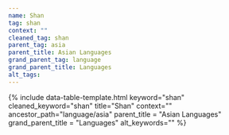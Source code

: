 ```yaml
---
name: Shan
tag: shan
context: ""
cleaned_tag: shan
parent_tag: asia
parent_title: Asian Languages
grand_parent_tag: language
grand_parent_title: Languages
alt_tags: 
---
```


{% include data-table-template.html 
  keyword="shan" 
  cleaned_keyword="shan" 
  title="Shan"
  context=""
  ancestor_path="language/asia" 
  parent_title = "Asian Languages"
  grand_parent_title = "Languages"
  alt_keywords=""
%}

